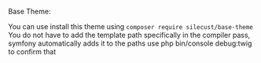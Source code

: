 Base Theme:

 You can use install this theme using 
`
composer require silecust/base-theme
`
You do not have to add the template path specifically in the compiler pass, symfony automatically adds it to the paths 
use php bin/console debug:twig to confirm that
